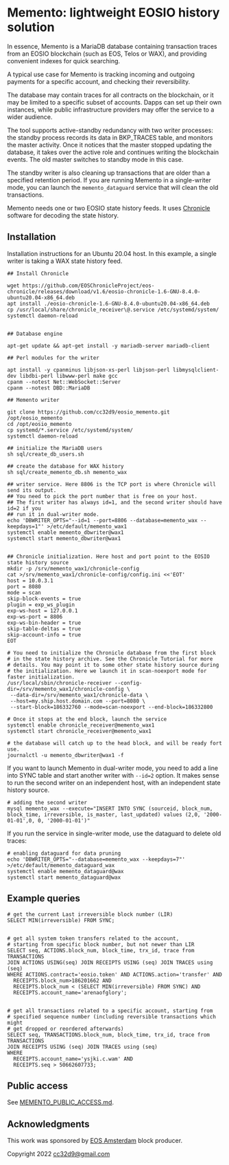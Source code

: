 Memento: lightweight EOSIO history solution
===========================================

In essence, Memento is a MariaDB database containing transaction
traces from an EOSIO blockchain (such as EOS, Telos or WAX), and
providing convenient indexes for quick searching.

A typical use case for Memento is tracking incoming and outgoing
payments for a specific account, and checking their reversibility.

The database may contain traces for all contracts on the blockchain,
or it may be limited to a specific subset of accounts. Dapps can set
up their own instances, while public infrastructure providers may
offer the service to a wider audience.

The tool supports active-standby redundancy with two writer processes:
the standby process records its data in BKP_TRACES table, and monitors
the master activity. Once it notices that the master stopped updating
the database, it takes over the active role and continues writing the
blockchain events. The old master switches to standby mode in this
case.

The standby writer is also cleaning up transactions that are older
than a specified retention period. If you are running Memento in a
single-writer mode, you can launch the `memento_dataguard` service
that will clean the old transactions.

Memento needs one or two EOSIO state history feeds. It uses
[Chronicle](https://github.com/EOSChronicleProject/eos-chronicle)
software for decoding the state history.

Installation
------------

Installation instructions for an Ubuntu 20.04 host. In this example, a
single writer is taking a WAX state history feed.

```
## Install Chronicle

wget https://github.com/EOSChronicleProject/eos-chronicle/releases/download/v1.6/eosio-chronicle-1.6-GNU-8.4.0-ubuntu20.04-x86_64.deb
apt install ./eosio-chronicle-1.6-GNU-8.4.0-ubuntu20.04-x86_64.deb
cp /usr/local/share/chronicle_receiver\@.service /etc/systemd/system/
systemctl daemon-reload


## Database engine

apt-get update && apt-get install -y mariadb-server mariadb-client

## Perl modules for the writer

apt install -y cpanminus libjson-xs-perl libjson-perl libmysqlclient-dev libdbi-perl libwww-perl make gcc
cpanm --notest Net::WebSocket::Server
cpanm --notest DBD::MariaDB

## Memento writer

git clone https://github.com/cc32d9/eosio_memento.git /opt/eosio_memento
cd /opt/eosio_memento
cp systemd/*.service /etc/systemd/system/
systemctl daemon-reload

## initialize the MariaDB users
sh sql/create_db_users.sh

## create the database for WAX history
sh sql/create_memento_db.sh memento_wax

## writer service. Here 8806 is the TCP port is where Chronicle will send its output.
## You need to pick the port number that is free on your host.
## The first writer has always id=1, and the second writer should have id=2 if you
## run it in dual-writer mode.
echo 'DBWRITER_OPTS="--id=1 --port=8806 --database=memento_wax --keepdays=1"' >/etc/default/memento_wax1
systemctl enable memento_dbwriter@wax1
systemctl start memento_dbwriter@wax1


## Chronicle initialization. Here host and port point to the EOSIO state history source
mkdir -p /srv/memento_wax1/chronicle-config
cat >/srv/memento_wax1/chronicle-config/config.ini <<'EOT'
host = 10.0.3.1
port = 8080
mode = scan
skip-block-events = true
plugin = exp_ws_plugin
exp-ws-host = 127.0.0.1
exp-ws-port = 8806
exp-ws-bin-header = true
skip-table-deltas = true
skip-account-info = true
EOT

# You need to initialize the Chronicle database from the first block
# in the state history archive. See the Chronicle Tutorial for more
# details. You may point it to some other state history source during
# the initialization. Here we launch it in scan-noexport mode for faster initialization.
/usr/local/sbin/chronicle-receiver --config-dir=/srv/memento_wax1/chronicle-config \
 --data-dir=/srv/memento_wax1/chronicle-data \
 --host=my.ship.host.domain.com --port=8080 \
 --start-block=186332760 --mode=scan-noexport --end-block=186332800

# Once it stops at the end block, launch the service
systemctl enable chronicle_receiver@memento_wax1
systemctl start chronicle_receiver@memento_wax1

# the database will catch up to the head block, and will be ready fort use.
journalctl -u memento_dbwriter@wax1 -f
```

If you want to launch Memento in dual-writer mode, you need to add a
line into SYNC table and start another writer with `--id=2` option. It
makes sense to run the second writer on an independent host, with an
independent state history source.

```
# adding the second writer
mysql memento_wax --execute="INSERT INTO SYNC (sourceid, block_num, block_time, irreversible, is_master, last_updated) values (2,0, '2000-01-01',0, 0, '2000-01-01')"
```

If you run the service in single-writer mode, use the dataguard to delete old traces:

```
# enabling dataguard for data pruning
echo 'DBWRITER_OPTS="--database=memento_wax --keepdays=7"' >/etc/default/memento_dataguard_wax
systemctl enable memento_dataguard@wax
systemctl start memento_dataguard@wax
```


Example queries
---------------

```
# get the current Last irreversible block number (LIR)
SELECT MIN(irreversible) FROM SYNC;


# get all system token transfers related to the account,
# starting from specific block number, but not newer than LIR
SELECT seq, ACTIONS.block_num, block_time, trx_id, trace from TRANSACTIONS
JOIN ACTIONS USING(seq) JOIN RECEIPTS USING (seq) JOIN TRACES using (seq)
WHERE ACTIONS.contract='eosio.token' AND ACTIONS.action='transfer' AND
  RECEIPTS.block_num>186201662 AND
  RECEIPTS.block_num < (SELECT MIN(irreversible) FROM SYNC) AND
  RECEIPTS.account_name='arenaofglory';


# get all transactions related to a specific account, starting from
# specified sequence number (including reversible transactions which might
# get dropped or reordered afterwards)
SELECT seq, TRANSACTIONS.block_num, block_time, trx_id, trace from TRANSACTIONS
JOIN RECEIPTS USING (seq) JOIN TRACES using (seq)
WHERE 
  RECEIPTS.account_name='ysjki.c.wam' AND
  RECEIPTS.seq > 50662607733;  

```


Public access
-------------

See [MEMENTO_PUBLIC_ACCESS.md](MEMENTO_PUBLIC_ACCESS.md).


Acknowledgments
----------------

This work was sponsored by [EOS Amsterdam](https://www.apache.org/licenses/LICENSE-2.0.txt) block producer.

Copyright 2022 cc32d9@gmail.com
